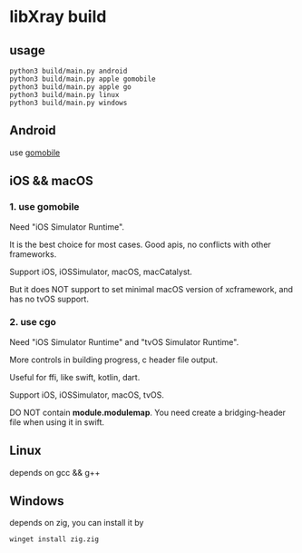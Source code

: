 # libXray build

## usage

```shell
python3 build/main.py android
python3 build/main.py apple gomobile
python3 build/main.py apple go
python3 build/main.py linux
python3 build/main.py windows
```

## Android

use [gomobile](https://github.com/golang/mobile)

## iOS && macOS

### 1. use gomobile

Need "iOS Simulator Runtime".

It is the best choice for most cases. Good apis, no conflicts
with other frameworks.

Support iOS, iOSSimulator, macOS, macCatalyst.

But it does NOT support to set minimal macOS version of xcframework, and has no tvOS support.

### 2. use cgo

Need "iOS Simulator Runtime" and "tvOS Simulator Runtime".

More controls in building progress, c header file output.

Useful for ffi, like swift, kotlin, dart.

Support iOS, iOSSimulator, macOS, tvOS.

DO NOT contain **module.modulemap**. You need create a bridging-header file when using it in swift. 

## Linux

depends on gcc && g++

## Windows

depends on zig, you can install it by

```shell
winget install zig.zig
```
